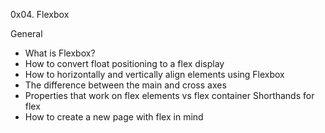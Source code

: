 0x04. Flexbox

General
- What is Flexbox?
- How to convert float positioning to a flex display
- How to horizontally and vertically align elements using Flexbox
- The difference between the main and cross axes
- Properties that work on flex elements vs flex container
Shorthands for flex
- How to create a new page with flex in mind
